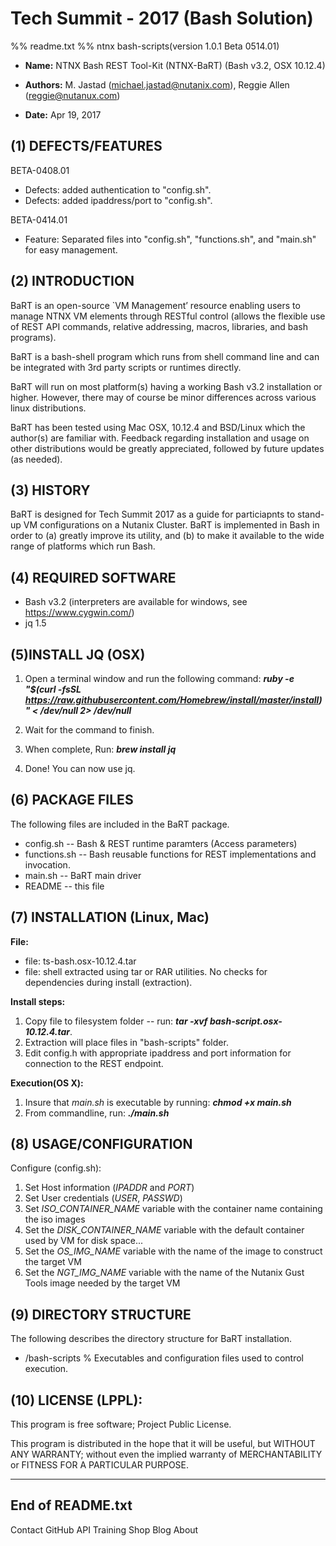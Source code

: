 # Tech Summit - 2017 (Bash Solution)
%% readme.txt
%% ntnx bash-scripts(version 1.0.1 Beta 0514.01)

- **Name:**         NTNX Bash REST Tool-Kit (NTNX-BaRT) (Bash v3.2, OSX 10.12.4)
- **Authors:**      M. Jastad (michael.jastad@nutanix.com), Reggie Allen (reggie@nutanux.com)

- **Date:**         Apr 19, 2017

(1) DEFECTS/FEATURES 
--------------------------
BETA-0408.01
- Defects: added authentication to "config.sh".
- Defects: added ipaddress/port to "config.sh".  

BETA-0414.01  
- Feature: Separated files into "config.sh", "functions.sh", and "main.sh" for easy management. 


(2) INTRODUCTION
-----------------
BaRT is an open-source `VM Management’ resource enabling users to manage NTNX VM elements through RESTful control (allows the flexible use of REST API commands, relative addressing, macros, libraries, and bash programs).

BaRT is a bash-shell program which runs from shell command line and can be integrated with 3rd party scripts or runtimes directly.

BaRT will run on most platform(s) having a working Bash v3.2 installation or higher. However, there may of course be minor differences across various linux distributions.

BaRT has been tested using Mac OSX, 10.12.4 and BSD/Linux which the author(s) are familiar with. Feedback regarding installation and usage on other distributions would be greatly appreciated, followed by future updates (as needed).


(3) HISTORY
-----------
BaRT is designed for Tech Summit 2017 as a guide for particiapnts to stand-up VM configurations on a Nutanix Cluster. BaRT is implemented in Bash in order to (a) greatly improve its utility, and (b) to make it available to the wide range of platforms which run Bash.

(4) REQUIRED SOFTWARE
-----------------------
- Bash v3.2 (interpreters are available for windows, see https://www.cygwin.com/)
- jq 1.5


(5)INSTALL JQ (OSX)
---------------------
1. Open a terminal window and run the following command:
**_ruby -e "$(curl -fsSL https://raw.githubusercontent.com/Homebrew/install/master/install)" < /dev/null 2> /dev/null_**

2. Wait for the command to finish.
3. When complete, Run: **_brew install jq_**
4. Done! You can now use jq.


(6) PACKAGE FILES
------------------
The following files are included in the BaRT package.

- config.sh             -- Bash & REST runtime paramters (Access parameters)
- functions.sh          -- Bash reusable functions for REST implementations and invocation.  
- main.sh               -- BaRT main driver 
- README                -- this file


(7) INSTALLATION (Linux, Mac)
--------------------------------
**File:**
- file: ts-bash.osx-10.12.4.tar 
- file: shell extracted using tar or RAR utilities. No checks for dependencies during install (extraction).

**Install steps:**
1. Copy file to filesystem folder -- run: **_tar -xvf bash-script.osx-10.12.4.tar_**.
2. Extraction will place files in "bash-scripts" folder.
3. Edit config.h with appropriate ipaddress and port information for connection to the REST endpoint.

**Execution(OS X):**
1. Insure that *_main.sh_* is executable by running:  **_chmod +x main.sh_**
2. From commandline, run: **_./main.sh_** 

(8) USAGE/CONFIGURATION 
-----------------------------
Configure (config.sh):

1. Set Host information (_IPADDR_ and _PORT_) 
2. Set User credentials (_USER_, _PASSWD_)
3. Set _ISO_CONTAINER_NAME_ variable with the container name containing the iso images
4. Set the _DISK_CONTAINER_NAME_ variable with the default container used by VM for disk space...
5. Set the _OS_IMG_NAME_ variable with the name of the image to construct the target VM 
6. Set the _NGT_IMG_NAME_ variable with the name of the Nutanix Gust Tools image needed by the target VM 

(9) DIRECTORY STRUCTURE 
--------------------------
The following describes the directory structure for BaRT installation.

- /bash-scripts	        % Executables and configuration files used to control execution.

(10) LICENSE (LPPL):
-----------------------
This program is free software; Project Public License.

This program is distributed in the hope that it will be useful, but WITHOUT ANY WARRANTY; without even the implied warranty of MERCHANTABILITY or FITNESS FOR A PARTICULAR PURPOSE.

-----------------
End of README.txt
-----------------
Contact GitHub API Training Shop Blog About
